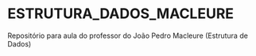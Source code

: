 # ESTRUTURA_DADOS_MACLEURE
Repositório para aula do professor do João Pedro Macleure (Estrutura de Dados)
